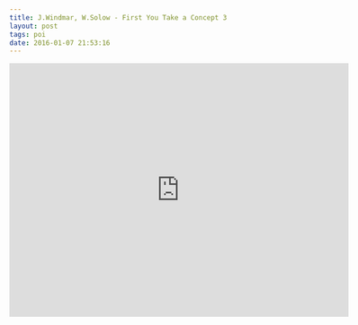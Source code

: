 ```yaml
---
title: J.Windmar, W.Solow - First You Take a Concept 3
layout: post
tags: poi
date: 2016-01-07 21:53:16
---
```

<iframe width="603" height="452" src="https://www.youtube.com/embed/_X5wkF7zWtk" frameborder="0" allowfullscreen="true"></iframe>

